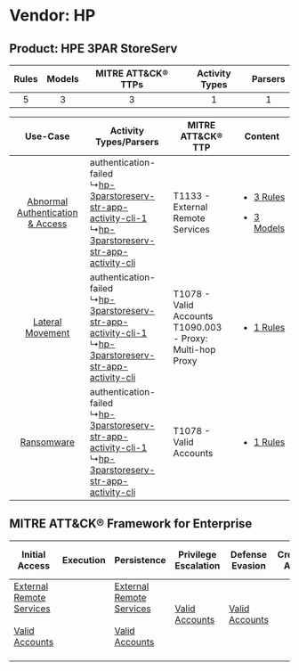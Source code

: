 Vendor: HP
==========
Product: HPE 3PAR StoreServ
---------------------------
| Rules | Models | MITRE ATT&CK® TTPs | Activity Types | Parsers |
|:-----:|:------:|:------------------:|:--------------:|:-------:|
|   5   |   3    |         3          |       1        |    1    |

|    Use-Case    | Activity Types/Parsers    | MITRE ATT&CK® TTP    | Content    |
|:----:| ---- | ---- | ---- |
| [Abnormal Authentication & Access](../../../UseCases/uc_abnormal_authentication_&_access.md) |  authentication-failed<br> ↳[hp-3parstoreserv-str-app-activity-cli-1](Ps/pC_hp3parstoreservstrappactivitycli1.md)<br> ↳[hp-3parstoreserv-str-app-activity-cli](Ps/pC_hp3parstoreservstrappactivitycli.md)<br> | T1133 - External Remote Services<br>    | [<ul><li>3 Rules</li></ul><ul><li>3 Models</li></ul>](RM/r_m_hp_hpe_3par_storeserv_Abnormal_Authentication_&_Access.md) |
|    [Lateral Movement](../../../UseCases/uc_lateral_movement.md)    |  authentication-failed<br> ↳[hp-3parstoreserv-str-app-activity-cli-1](Ps/pC_hp3parstoreservstrappactivitycli1.md)<br> ↳[hp-3parstoreserv-str-app-activity-cli](Ps/pC_hp3parstoreservstrappactivitycli.md)<br> | T1078 - Valid Accounts<br>T1090.003 - Proxy: Multi-hop Proxy<br> | [<ul><li>1 Rules</li></ul>](RM/r_m_hp_hpe_3par_storeserv_Lateral_Movement.md)    |
|    [Ransomware](../../../UseCases/uc_ransomware.md)    |  authentication-failed<br> ↳[hp-3parstoreserv-str-app-activity-cli-1](Ps/pC_hp3parstoreservstrappactivitycli1.md)<br> ↳[hp-3parstoreserv-str-app-activity-cli](Ps/pC_hp3parstoreservstrappactivitycli.md)<br> | T1078 - Valid Accounts<br>    | [<ul><li>1 Rules</li></ul>](RM/r_m_hp_hpe_3par_storeserv_Ransomware.md)    |

MITRE ATT&CK® Framework for Enterprise
--------------------------------------
| Initial Access                                                                                                                                   | Execution | Persistence                                                                                                                                      | Privilege Escalation                                                | Defense Evasion                                                     | Credential Access | Discovery | Lateral Movement | Collection | Command and Control                                                                                                                       | Exfiltration | Impact |
| ------------------------------------------------------------------------------------------------------------------------------------------------ | --------- | ------------------------------------------------------------------------------------------------------------------------------------------------ | ------------------------------------------------------------------- | ------------------------------------------------------------------- | ----------------- | --------- | ---------------- | ---------- | ----------------------------------------------------------------------------------------------------------------------------------------- | ------------ | ------ |
| [External Remote Services](https://attack.mitre.org/techniques/T1133)<br><br>[Valid Accounts](https://attack.mitre.org/techniques/T1078)<br><br> |           | [External Remote Services](https://attack.mitre.org/techniques/T1133)<br><br>[Valid Accounts](https://attack.mitre.org/techniques/T1078)<br><br> | [Valid Accounts](https://attack.mitre.org/techniques/T1078)<br><br> | [Valid Accounts](https://attack.mitre.org/techniques/T1078)<br><br> |                   |           |                  |            | [Proxy: Multi-hop Proxy](https://attack.mitre.org/techniques/T1090/003)<br><br>[Proxy](https://attack.mitre.org/techniques/T1090)<br><br> |              |        |